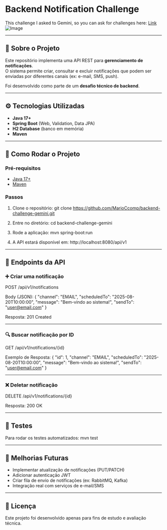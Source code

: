 # Backend Notification Challenge

This challenge I asked to Gemini, so you can ask for challenges here:
[Link](https://gemini.google.com/)
![Image](https://img.freepik.com/vetores-gratis/sino-de-notificacao-azul-com-uma-notificacao_78370-6899.jpg?semt=ais_hybrid&w=740)

---

## 📌 Sobre o Projeto

Este repositório implementa uma API REST para **gerenciamento de notificações**.  
O sistema permite criar, consultar e excluir notificações que podem ser enviadas por diferentes canais (ex: e-mail, SMS, push).  

Foi desenvolvido como parte de um **desafio técnico de backend**.

---

## ⚙️ Tecnologias Utilizadas

- **Java 17+**
- **Spring Boot** (Web, Validation, Data JPA)
- **H2 Database** (banco em memória)
- **Maven**

---

## 🚀 Como Rodar o Projeto

### Pré-requisitos
- [Java 17+](https://jdk.java.net/17/)
- [Maven](https://maven.apache.org/)

### Passos
1. Clone o repositório:
   git clone https://github.com/MarioCcomp/backend-challenge-gemini.git

2. Entre no diretório:
   cd backend-challenge-gemini

3. Rode a aplicação:
   mvn spring-boot:run

4. A API estará disponível em:
   http://localhost:8080/api/v1

---

## 📡 Endpoints da API

### ➕ Criar uma notificação
POST /api/v1/notifications

Body (JSON):
{
  "channel": "EMAIL",
  "scheduledTo": "2025-08-20T10:00:00",
  "message": "Bem-vindo ao sistema!",
  "sendTo": "user@email.com"
}

Resposta:
201 Created

---

### 🔍 Buscar notificação por ID
GET /api/v1/notifications/{id}

Exemplo de Resposta:
{
  "id": 1,
  "channel": "EMAIL",
  "scheduledTo": "2025-08-20T10:00:00",
  "message": "Bem-vindo ao sistema!",
  "sendTo": "user@email.com"
}

---

### ❌ Deletar notificação
DELETE /api/v1/notifications/{id}

Resposta:
200 OK

---

## 🧪 Testes

Para rodar os testes automatizados:
mvn test

---

## 📌 Melhorias Futuras
- Implementar atualização de notificações (PUT/PATCH)
- Adicionar autenticação JWT
- Criar fila de envio de notificações (ex: RabbitMQ, Kafka)
- Integração real com serviços de e-mail/SMS

---

## 📜 Licença
Este projeto foi desenvolvido apenas para fins de estudo e avaliação técnica.
